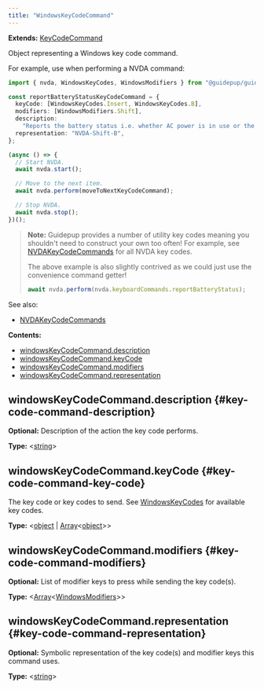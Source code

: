 ```yaml
---
title: "WindowsKeyCodeCommand"
---
```


**Extends:** [KeyCodeCommand]

Object representing a Windows key code command.

For example, use when performing a NVDA command:

```ts
import { nvda, WindowsKeyCodes, WindowsModifiers } from "@guidepup/guidepup";

const reportBatteryStatusKeyCodeCommand = {
  keyCode: [WindowsKeyCodes.Insert, WindowsKeyCodes.B],
  modifiers: [WindowsModifiers.Shift],
  description:
    "Reports the battery status i.e. whether AC power is in use or the current charge percentage.",
  representation: "NVDA-Shift-B",
};

(async () => {
  // Start NVDA.
  await nvda.start();

  // Move to the next item.
  await nvda.perform(moveToNextKeyCodeCommand);

  // Stop NVDA.
  await nvda.stop();
})();
```

> **Note:** Guidepup provides a number of utility key codes meaning you shouldn't need to construct your own too often! For example, see [NVDAKeyCodeCommands] for all NVDA key codes.
>
> The above example is also slightly contrived as we could just use the convenience command getter!
>
> ```ts
> await nvda.perform(nvda.keyboardCommands.reportBatteryStatus);
> ```

See also:

- [NVDAKeyCodeCommands]

**Contents:**

- [windowsKeyCodeCommand.description](./class-windows-key-code-command#key-code-command-description)
- [windowsKeyCodeCommand.keyCode](./class-windows-key-code-command#key-code-command-key-code)
- [windowsKeyCodeCommand.modifiers](./class-windows-key-code-command#key-code-command-modifiers)
- [windowsKeyCodeCommand.representation](./class-windows-key-code-command#key-code-command-representation)

## windowsKeyCodeCommand.description {#key-code-command-description}

**Optional:** Description of the action the key code performs.

**Type:** &#60;[string]&#62;

## windowsKeyCodeCommand.keyCode {#key-code-command-key-code}

The key code or key codes to send. See [WindowsKeyCodes] for available key codes.

**Type:** &#60;[object] | [Array]<[object]>&#62;

## windowsKeyCodeCommand.modifiers {#key-code-command-modifiers}

**Optional:** List of modifier keys to press while sending the key code(s).

**Type:** &#60;[Array]<[WindowsModifiers]>&#62;

## windowsKeyCodeCommand.representation {#key-code-command-representation}

**Optional:** Symbolic representation of the key code(s) and modifier keys this command uses.

**Type:** &#60;[string]&#62;

[keycodecommand]: ./class-key-code-command "KeyCodeCommand"
[windowskeycodes]: ./class-windows-key-codes "WindowsKeyCodes"
[windowsmodifiers]: ./class-windows-modifiers "WindowsModifiers"
[nvdakeycodecommands]: ./class-nvda-key-code-commands "NVDAKeyCodeCommands"
[array]: https://developer.mozilla.org/en-US/docs/Web/JavaScript/Reference/Global_Objects/Array "Array"
[object]: https://developer.mozilla.org/en-US/docs/Web/JavaScript/Reference/Global_Objects/Object "object"
[number]: https://developer.mozilla.org/en-US/docs/Web/JavaScript/Reference/Global_Objects/Number "number"
[string]: https://developer.mozilla.org/en-US/docs/Web/JavaScript/Reference/Global_Objects/String "string"
